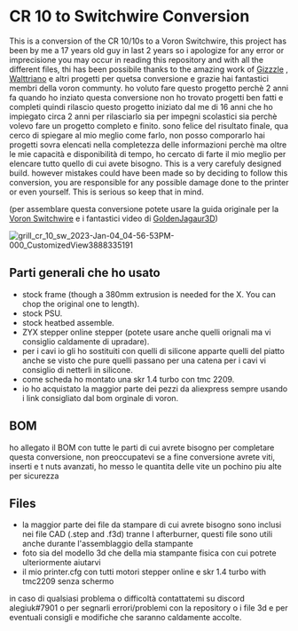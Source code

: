 # CR 10 to Switchwire Conversion
This is a conversion of the CR 10/10s to a Voron Switchwire, this project has been by me a 17 years old guy in last 2 years so i apologize for any error or imprecisione you may occur in reading this repository and with all the different files, thi has been possibile thanks to the amazing work of <a href="https://github.com/VoronDesign/VoronUsers/tree/master/printer_mods/Gizzle/ender-3_(pro)_switchwire">Gizzzle</a> , <a href="https://github.com/walttriano/VoronUsers/tree/master/printer_mods/Triano/Ender_3Pro_Switchwire">Walttriano</a> e altri progetti per quetsa conversione e grazie hai fantastici membri della voron communty. ho voluto fare questo progetto perchè 2 anni fa quando ho inziato questa conversione non ho trovato progetti ben fatti e completi quindi rilascio questo progetto iniziato dal me di 16 anni che ho impiegato circa 2 anni per rilasciarlo sia per impegni scolastici sia perchè volevo fare un progetto completo e finito. sono felice del risultato finale, qua cerco di spiegare al mio meglio come farlo, non posso comporarlo hai progetti sovra elencati nella completezza delle informazioni perchè ma oltre le mie capacità e disponibilità di tempo, ho cercato di farte il mio meglio per elencare tutto quello di cui avete bisogno. This is a very carefuly designed build. however mistakes could have been made so by deciding to follow this conversion, you are responsible for any possible damage done to the printer or even yourself. This is serious so keep that in mind.

(per assemblare questa conversione potete usare la guida originale per la <a href="https://vorondesign.com/voron_switchwire">Voron Switchwire</a> e i fantastici video di <a href="https://youtube.com/playlist?list=PLRsIVaP-BizCdEONPhoDoOAeQk3QzMPTN">GoldenJagaur3D</a>)

![grill_cr_10_sw_2023-Jan-04_04-56-53PM-000_CustomizedView3888335191](https://user-images.githubusercontent.com/64409400/210624752-53a0d20b-983e-42a4-9a00-62e16e367aac.png)


## Parti generali che ho usato

- stock frame (though a 380mm extrusion is needed for the X. You can chop the original one to length).
- stock PSU.
- stock heatbed assemble.
- ZYX stepper online stepper (potete usare anche quelli orignali ma vi consiglio caldamente di upradare).
- per i cavi io gli ho sostituiti con quelli di silicone apparte quelli del piatto anche se visto che pure quelli passano per una catena per i cavi vi consiglio di netterli in silicone.
- come scheda ho montato una skr 1.4 turbo con tmc 2209.
- io ho acquistato la maggior parte dei pezzi da aliexpress sempre usando i link consigliato dal bom orginale di voron.


## BOM
ho allegato il BOM con tutte le parti di cui avrete bisogno per completare questa conversione, non preoccupatevi se a fine conversione avrete viti, inserti e t nuts avanzati, ho messo le quantita delle vite un pochino piu alte per sicurezza

## Files

- la maggior parte dei file da stampare di cui avrete bisogno sono inclusi nei file CAD (.step and .f3d) tranne l afterburner, questi file sono utili anche durante l'assemblaggio della stampante 
- foto sia del modello 3d che della mia stampante fisica con cui potrete ulteriormente aiutarvi
- il mio printer.cfg con tutti motori stepper online e skr 1.4 turbo with tmc2209 senza schermo

in caso di qualsiasi problema o difficoltà contattatemi su discord alegiuk#7901 o per segnarli errori/problemi con la repository o i file 3d e per eventuali consigli e modifiche che saranno caldamente accolte.
